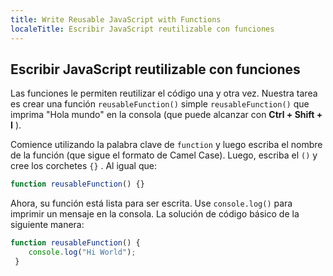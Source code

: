 ```yaml
---
title: Write Reusable JavaScript with Functions
localeTitle: Escribir JavaScript reutilizable con funciones
---
```

## Escribir JavaScript reutilizable con funciones

Las funciones le permiten reutilizar el código una y otra vez. Nuestra tarea es crear una función `reusableFunction()` simple `reusableFunction()` que imprima "Hola mundo" en la consola (que puede alcanzar con **Ctrl + Shift + I** ).

Comience utilizando la palabra clave de `function` y luego escriba el nombre de la función (que sigue el formato de Camel Case). Luego, escriba el `()` y cree los corchetes `{}` . Al igual que:

```javascript
function reusableFunction() {} 
```

Ahora, su función está lista para ser escrita. Use `console.log()` para imprimir un mensaje en la consola. La solución de código básico de la siguiente manera:

```javascript
function reusableFunction() { 
    console.log("Hi World"); 
 } 

```